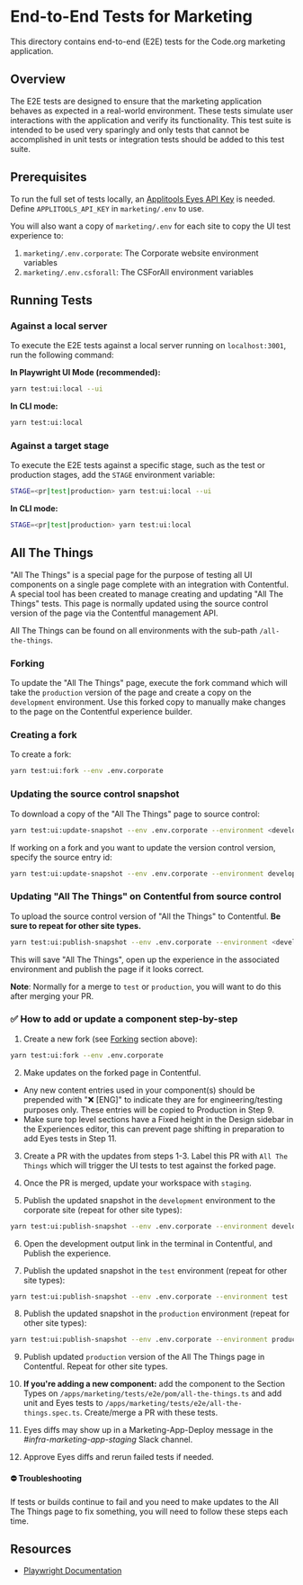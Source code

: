 # End-to-End Tests for Marketing

This directory contains end-to-end (E2E) tests for the Code.org marketing application.

## Overview

The E2E tests are designed to ensure that the marketing application behaves as expected in a real-world environment. These tests simulate user interactions with the application and verify its functionality. This test suite is intended to be used very sparingly and only tests that cannot be accomplished in unit tests or integration tests should be added to this test suite.

## Prerequisites

To run the full set of tests locally, an [Applitools Eyes API Key](https://applitools.com/tutorials/getting-started/retrieve-api-key) is needed. Define `APPLITOOLS_API_KEY` in `marketing/.env` to use.

You will also want a copy of `marketing/.env` for each site to copy the UI test experience to:

1. `marketing/.env.corporate`: The Corporate website environment variables
2. `marketing/.env.csforall`: The CSForAll environment variables

## Running Tests

### Against a local server

To execute the E2E tests against a local server running on `localhost:3001`, run the following command:

**In Playwright UI Mode (recommended):**

```bash
yarn test:ui:local --ui
```

**In CLI mode:**

```bash
yarn test:ui:local
```

### Against a target stage

To execute the E2E tests against a specific stage, such as the test or production stages, add the `STAGE` environment variable:

```bash
STAGE=<pr|test|production> yarn test:ui:local --ui
```

**In CLI mode:**

```bash
STAGE=<pr|test|production> yarn test:ui:local
```

## All The Things

"All The Things" is a special page for the purpose of testing all UI components on a single page complete with an integration with Contentful. A special tool has been created to manage creating and updating "All The Things" tests. This page is normally updated using the source control version of the page via the Contentful management API.

All The Things can be found on all environments with the sub-path `/all-the-things`.

### Forking

To update the "All The Things" page, execute the fork command which will take the `production` version of the page and create a copy on the `development` environment. Use this forked copy to manually make changes to the page on the Contentful experience builder.

### Creating a fork

To create a fork:

```bash
yarn test:ui:fork --env .env.corporate
```

### Updating the source control snapshot

To download a copy of the "All The Things" page to source control:

```bash
yarn test:ui:update-snapshot --env .env.corporate --environment <development|test|production>
```

If working on a fork and you want to update the version control version, specify the source entry id:

```bash
yarn test:ui:update-snapshot --env .env.corporate --environment development --source-entry-id <fork experience entry id>
```

### Updating "All The Things" on Contentful from source control

To upload the source control version of "All the Things" to Contentful. **Be sure to repeat for other site types.**

```bash
yarn test:ui:publish-snapshot --env .env.corporate --environment <development|test|production>
```

This will save "All The Things", open up the experience in the associated environment and publish the page if it looks correct.

**Note**: Normally for a merge to `test` or `production`, you will want to do this after merging your PR.

### ✅ How to add or update a component step-by-step

1. Create a new fork (see [Forking](#forking) section above):

```bash
yarn test:ui:fork --env .env.corporate
```

2. Make updates on the forked page in Contentful.

- Any new content entries used in your component(s) should be prepended with "❌ [ENG]" to indicate they are for engineering/testing purposes only. These entries will be copied to Production in Step 9.
- Make sure top level sections have a Fixed height in the Design sidebar in the Experiences editor, this can prevent page shifting in preparation to add Eyes tests in Step 11.

3. Create a PR with the updates from steps 1-3. Label this PR with `All The Things` which will trigger the UI tests to test against the forked page.

4. Once the PR is merged, update your workspace with `staging`.

5. Publish the updated snapshot in the `development` environment to the corporate site (repeat for other site types):

```bash
yarn test:ui:publish-snapshot --env .env.corporate --environment development
```

6. Open the development output link in the terminal in Contentful, and Publish the experience.

7. Publish the updated snapshot in the `test` environment (repeat for other site types):

```bash
yarn test:ui:publish-snapshot --env .env.corporate --environment test
```

8. Publish the updated snapshot in the `production` environment (repeat for other site types):

```bash
yarn test:ui:publish-snapshot --env .env.corporate --environment production
```

9. Publish updated `production` version of the All The Things page in Contentful. Repeat for other site types.

10. **If you're adding a new component:** add the component to the Section Types on `/apps/marketing/tests/e2e/pom/all-the-things.ts` and add unit and Eyes tests to `/apps/marketing/tests/e2e/all-the-things.spec.ts`. Create/merge a PR with these tests.

11. Eyes diffs may show up in a Marketing-App-Deploy message in the _#infra-marketing-app-staging_ Slack channel.

12. Approve Eyes diffs and rerun failed tests if needed.

#### ⛔️ Troubleshooting

If tests or builds continue to fail and you need to make updates to the All The Things page to fix something, you will need to follow these steps each time.

## Resources

- [Playwright Documentation](https://playwright.dev/docs/intro)

